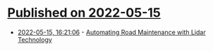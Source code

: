 # [Published on 2022-05-15](index.md)

* [2022-05-15, 16:21:06](https://news.ycombinator.com/item?id=31388560) - [Automating Road Maintenance with Lidar Technology](https://spectrum.ieee.org/sick-tim10k-challenge)
